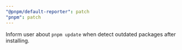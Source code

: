 ```yaml
---
"@pnpm/default-reporter": patch
"pnpm": patch
---
```


Inform user about `pnpm update` when detect outdated packages after installing.
